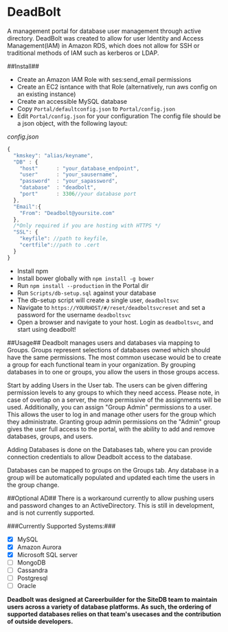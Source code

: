 # DeadBolt
A management portal for database user management through active directory.
DeadBolt was created to allow for user Identity and Access Management(IAM) in Amazon RDS, which does not allow for SSH or traditional methods of IAM such as kerberos or LDAP.

##Install##
* Create an Amazon IAM Role with ses:send_email permissions
* Create an EC2 isntance with that Role (alternatively, run aws config on an existing instance)
* Create an accessible MySQL database
* Copy `Portal/defaultconfig.json` to `Portal/config.json`
* Edit `Portal/config.json` for your configuration
The config file should be a json object, with the following layout:

_config.json_
```javascript  
{
  "kmskey": "alias/keyname",
  "DB" : {
    "host"      : "your_database_endpoint",
    "user"      : "your_sausername",
    "password"  : "your_sapassword",
    "database"  : "deadbolt",
    "port"      : 3306//your database port
  },
  "Email":{
    "From": "Deadbolt@yoursite.com"
  },
  /*Only required if you are hosting with HTTPS */
  "SSL": {
    "keyfile": //path to keyfile,
    "certfile"://path to .cert
  }
}

```

* Install npm
* Install bower globally with `npm install -g bower`
* Run `npm install --production` in the Portal dir
* Run `Scripts/db-setup.sql` against your database
* The db-setup script will create a single user, `deadboltsvc`
* Navigate to `https://YOURHOST/#/reset/deadboltsvcreset` and set a password for the username `deadboltsvc`
* Open a browser and navigate to your host. Login as `deadboltsvc`, and start using deadbolt!


##Usage##
Deadbolt manages users and databases via mapping to Groups. Groups represent selections of databases owned which should have the same permissions. The most common usecase would be to create a group for each functional team in your organization. By grouping databases in to one or groups, you allow the users in those groups access.

Start by adding Users in the User tab. The users can be given differing permission levels to any groups to which they need access. Please note, in case of overlap on a server, the more permissive of the assignments will be used. Additionally, you can assign "Group Admin" permissions to a user. This allows the user to log in and manage other users for the group which they administrate. Granting group admin permissions on the "Admin" group gives the user full access to the portal, with the ability to add and remove databases, groups, and users.

Adding Databases is done on the Databases tab, where you can provide connection credentials to allow Deadbolt access to the database.

Databases can be mapped to groups on the Groups tab. Any database in a group will be automatically populated and updated each time the users in the group change.


##Optional AD##
There is a workaround currently to allow pushing users and password changes to an ActiveDirectory. This is still in development, and is not currently supported.


###Currently Supported Systems:###
- [x] MySQL
- [x] Amazon Aurora
- [x] Microsoft SQL server
- [ ] MongoDB
- [ ] Cassandra
- [ ] Postgresql
- [ ] Oracle

__Deadbolt was designed at Careerbuilder for the SiteDB team to maintain users across a variety of database platforms. As such, the ordering of supported databases relies on that team's usecases and the contribution of outside developers.__
